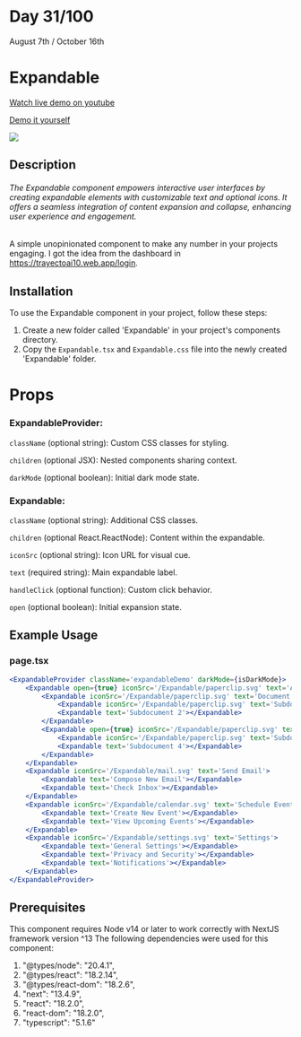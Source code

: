 # Day 31/100

August 7th / October 16th

# Expandable
<a href="https://youtu.be/yiolgCDMEbw" target="_blank">Watch live demo on youtube</a>

<a href="https://100daysofcomponents.netlify.app/Expandable" target="_blank">Demo it yourself</a>

<a href="https://100daysofcomponents.netlify.app/Expandable" target="_blank"><img src="https://cdn.discordapp.com/attachments/715319623637270638/1138175093445492786/image.png"/></a>  

## Description 

###### The Expandable component empowers interactive user interfaces by creating expandable elements with customizable text and optional icons. It offers a seamless integration of content expansion and collapse, enhancing user experience and engagement.

A simple unopinionated component to make any number in your projects engaging. I got the idea from the dashboard in https://trayectoai10.web.app/login.

## Installation 

To use the Expandable component in your project, follow these steps:

1. Create a new folder called 'Expandable' in your project's components directory.
2. Copy the `Expandable.tsx` and `Expandable.css` file into the newly created 'Expandable' folder.

# Props 
### ExpandableProvider:
`className` (optional string): Custom CSS classes for styling.

`children` (optional JSX): Nested components sharing context.

`darkMode` (optional boolean): Initial dark mode state.

### Expandable:
`className` (optional string): Additional CSS classes.

`children` (optional React.ReactNode): Content within the expandable.

`iconSrc` (optional string): Icon URL for visual cue.

`text` (required string): Main expandable label.

`handleClick` (optional function): Custom click behavior.

`open` (optional boolean): Initial expansion state.

## Example Usage
### page.tsx
```jsx
<ExpandableProvider className='expandableDemo' darkMode={isDarkMode}>
    <Expandable open={true} iconSrc='/Expandable/paperclip.svg' text='Attach Files'>
        <Expandable iconSrc='/Expandable/paperclip.svg' text='Document 1'>
            <Expandable iconSrc='/Expandable/paperclip.svg' text='Subdocument 1'></Expandable>
            <Expandable text='Subdocument 2'></Expandable>
        </Expandable>
        <Expandable open={true} iconSrc='/Expandable/paperclip.svg' text='Document 2'>
            <Expandable iconSrc='/Expandable/paperclip.svg' text='Subdocument 3'></Expandable>
            <Expandable text='Subdocument 4'></Expandable>
        </Expandable>
    </Expandable>
    <Expandable iconSrc='/Expandable/mail.svg' text='Send Email'>
        <Expandable text='Compose New Email'></Expandable>
        <Expandable text='Check Inbox'></Expandable>
    </Expandable>
    <Expandable iconSrc='/Expandable/calendar.svg' text='Schedule Event'>
        <Expandable text='Create New Event'></Expandable>
        <Expandable text='View Upcoming Events'></Expandable>
    </Expandable>
    <Expandable iconSrc='/Expandable/settings.svg' text='Settings'>
        <Expandable text='General Settings'></Expandable>
        <Expandable text='Privacy and Security'></Expandable>
        <Expandable text='Notifications'></Expandable>
    </Expandable>
</ExpandableProvider>
```

## Prerequisites
This component requires Node v14 or later to work correctly with NextJS framework version ^13
The following dependencies were used for this component:
1. "@types/node": "20.4.1",
2. "@types/react": "18.2.14",
3. "@types/react-dom": "18.2.6",
4. "next": "13.4.9",
5. "react": "18.2.0",
6. "react-dom": "18.2.0",
7. "typescript": "5.1.6"

